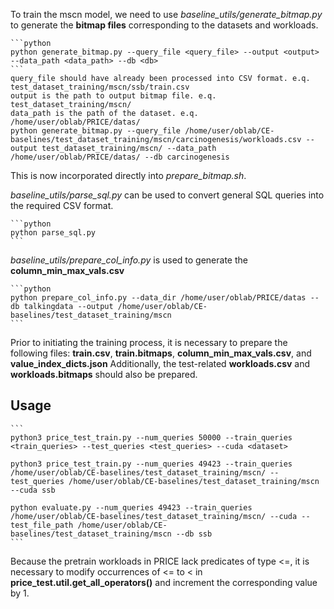 To train the mscn model, we need to use *baseline_utils/generate_bitmap.py* to generate the **bitmap files** corresponding to the datasets and workloads. 

    ```python
    python generate_bitmap.py --query_file <query_file> --output <output> --data_path <data_path> --db <db> 
    ```
    query_file should have already been processed into CSV format. e.q. test_dataset_training/mscn/ssb/train.csv
    output is the path to output bitmap file. e.q. test_dataset_training/mscn/
    data_path is the path of the dataset. e.q. /home/user/oblab/PRICE/datas/
    python generate_bitmap.py --query_file /home/user/oblab/CE-baselines/test_dataset_training/mscn/carcinogenesis/workloads.csv --output test_dataset_training/mscn/ --data_path /home/user/oblab/PRICE/datas/ --db carcinogenesis
This is now incorporated directly into *prepare_bitmap.sh*.

*baseline_utils/parse_sql.py* can be used to convert general SQL queries into the required CSV format.

    ```python
    python parse_sql.py
    ```

*baseline_utils/prepare_col_info.py* is used to generate the **column_min_max_vals.csv**

    ```python
    python prepare_col_info.py --data_dir /home/user/oblab/PRICE/datas --db talkingdata --output /home/user/oblab/CE-baselines/test_dataset_training/mscn
    ```

Prior to initiating the training process, it is necessary to prepare the following files: **train.csv**, **train.bitmaps**, **column_min_max_vals.csv**, and **value_index_dicts.json** Additionally, the test-related **workloads.csv** and **workloads.bitmaps** should also be prepared.

## Usage
    ```
    python3 price_test_train.py --num_queries 50000 --train_queries <train_queries> --test_queries <test_queries> --cuda <dataset>
    
    python3 price_test_train.py --num_queries 49423 --train_queries /home/user/oblab/CE-baselines/test_dataset_training/mscn/ --test_queries /home/user/oblab/CE-baselines/test_dataset_training/mscn --cuda ssb

    python evaluate.py --num_queries 49423 --train_queries /home/user/oblab/CE-baselines/test_dataset_training/mscn/ --cuda --test_file_path /home/user/oblab/CE-baselines/test_dataset_training/mscn --db ssb
    ```

Because the pretrain workloads in PRICE lack predicates of type <=, it is necessary to modify occurrences of <= to < in **price_test.util.get_all_operators()** and increment the corresponding value by 1.